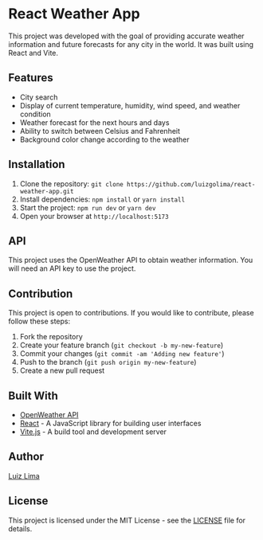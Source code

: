 # React Weather App

This project was developed with the goal of providing accurate weather information and future forecasts for any city in the world. It was built using React and Vite.

## Features
- City search
- Display of current temperature, humidity, wind speed, and weather condition
- Weather forecast for the next hours and days
- Ability to switch between Celsius and Fahrenheit
- Background color change according to the weather

## Installation
1. Clone the repository: `git clone https://github.com/luizgolima/react-weather-app.git`
2. Install dependencies: `npm install` or `yarn install`
3. Start the project: `npm run dev` or `yarn dev`
4. Open your browser at `http://localhost:5173`

## API
This project uses the OpenWeather API to obtain weather information. You will need an API key to use the project.

## Contribution
This project is open to contributions. If you would like to contribute, please follow these steps:
1. Fork the repository
2. Create your feature branch (`git checkout -b my-new-feature`)
3. Commit your changes (`git commit -am 'Adding new feature'`)
4. Push to the branch (`git push origin my-new-feature`)
5. Create a new pull request

## Built With
- [OpenWeather API](https://openweathermap.org/)
- [React](https://reactjs.org/) - A JavaScript library for building user interfaces
- [Vite.js](https://github.com/vitejs/vite) - A build tool and development server

## Author

[Luiz Lima](https://github.com/[luizgolima])

## License

This project is licensed under the MIT License - see the [LICENSE](LICENSE) file for details.
